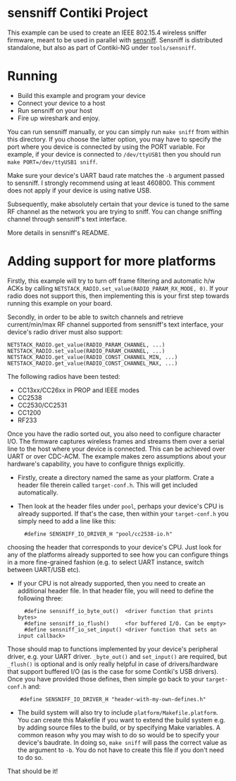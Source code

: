 sensniff Contiki Project
========================
This example can be used to create an IEEE 802.15.4 wireless sniffer firmware,
meant to be used in parallel with
[sensniff](https://github.com/g-oikonomou/sensniff). Sensniff is distributed
standalone, but also as part of Contiki-NG under `tools/sensniff`.

Running
=======
* Build this example and program your device
* Connect your device to a host
* Run sensniff on your host
* Fire up wireshark and enjoy.

You can run sensniff manually, or you can simply run `make sniff` from within
this directory. If you choose the latter option, you may have to specify the
port where you device is connected by using the PORT variable. For example, if
your device is connected to `/dev/ttyUSB1` then you should run
`make PORT=/dev/ttyUSB1 sniff`.

Make sure your device's UART baud rate matches the `-b` argument passed to
sensniff. I strongly recommend using at least 460800. This comment does not
apply if your device is using native USB.

Subsequently, make absolutely certain that your device is tuned to the same RF
channel as the network you are trying to sniff. You can change sniffing channel
through sensniff's text interface.

More details in sensniff's README.

Adding support for more platforms
=================================
Firstly, this example will try to turn off frame filtering and automatic h/w
ACKs by calling `NETSTACK_RADIO.set_value(RADIO_PARAM_RX_MODE, 0)`. If your
radio does not support this, then implementing this is your first step towards
running this example on your board.

Secondly, in order to be able to switch channels and retrieve current/min/max
RF channel supported from sensniff's text interface, your device's radio driver
must also support:

    NETSTACK_RADIO.get_value(RADIO_PARAM_CHANNEL, ...)
    NETSTACK_RADIO.set_value(RADIO_PARAM_CHANNEL, ...)
    NETSTACK_RADIO.get_value(RADIO_CONST_CHANNEL_MIN, ...)
    NETSTACK_RADIO.get_value(RADIO_CONST_CHANNEL_MAX, ...)

The following radios have been tested:

* CC13xx/CC26xx in PROP and IEEE modes
* CC2538
* CC2530/CC2531
* CC1200
* RF233

Once you have the radio sorted out, you also need to configure character I/O.
The firmware captures wireless frames and streams them over a serial line to
the host where your device is connected. This can be achieved over UART or over
CDC-ACM. The example makes zero assumptions about your hardware's capability,
you have to configure thnigs explicitly. 

* Firstly, create a directory named the same as your platform. Crate a header
file therein called `target-conf.h`. This will get included automatically.
* Then look at the header files under `pool`, perhaps your device's CPU is
already supported. If that's the case, then within your `target-conf.h` you
simply need to add a line like this:

        #define SENSNIFF_IO_DRIVER_H "pool/cc2538-io.h"
    
choosing the header that corresponds to your device's CPU. Just look for any of
the platforms already supported to see how you can configure things in a more
fine-grained fashion (e.g. to select UART instance, switch between UART/USB
etc).

* If your CPU is not already supported, then you need to create an additional
header file. In that header file, you will need to define the following three:

        #define sensniff_io_byte_out()  <driver function that prints bytes>
        #define sensniff_io_flush()     <for buffered I/O. Can be empty>
        #define sensniff_io_set_input() <driver function that sets an input callback>

Those should map to functions implemented by your device's peripheral driver,
e.g. your UART driver. `_byte_out()` and `set_input()` are required, but
`_flush()` is optional and is only really helpful in case of drivers/hardware
that support buffered I/O (as is the case for some Contiki's USB drivers). Once
you have provided those defines, then simple go back to your `target-conf.h`
and:

        #define SENSNIFF_IO_DRIVER_H "header-with-my-own-defines.h"

* The build system will also try to include `platform/Makefile.platform`. You
can create this Makefile if you want to extend the build system e.g. by adding
source files to the build, or by specifying Make variables. A common reason why
you may wish to do so would be to specify your device's baudrate. In doing so,
`make sniff` will pass the correct value as the argument to `-b`. You do not
have to create this file if you don't need to do so.

That should be it!

